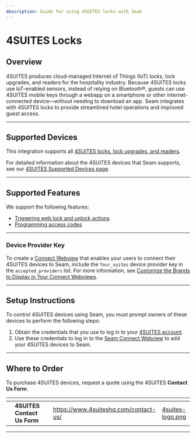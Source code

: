 ```yaml
---
description: Guide for using 4SUITES locks with Seam
---
```


# 4SUITES Locks

## Overview

4SUITES produces cloud-managed Internet of Things (IoT) locks, lock upgrades, and readers for the hospitality industry. Because 4SUITES locks use IoT-enabled sensors, instead of relying on Bluetooth®, guests can use 4SUITES mobile keys through a webapp on a smartphone or other internet-connected device—without needing to download an app. Seam integrates with 4SUITES locks to provide streamlined hotel operations and improved guest access.

***

## Supported Devices

This integration supports all [4SUITES locks, lock upgrades, and readers](https://www.4suiteshq.com/products/).

For detailed information about the 4SUITES devices that Seam supports, see our [4SUITES Supported Devices page](https://www.seam.co/manufacturers/4suites).

***

## Supported Features

We support the following features:

* [Triggering web lock and unlock actions](../../products/smart-locks/lock-and-unlock.md)
* [Programming access codes](../../products/smart-locks/access-codes/)

***

### Device Provider Key

To create a [Connect Webview](../../core-concepts/connect-webviews/) that enables your users to connect their 4SUITES devices to Seam, include the `four_suites` device provider key in the `accepted_providers` list. For more information, see [Customize the Brands to Display in Your Connect Webviews](../../core-concepts/connect-webviews/customizing-connect-webviews.md#customize-the-brands-to-display-in-your-connect-webviews).

***

## Setup Instructions

To control 4SUITES devices using Seam, you must prompt owners of these devices to perform the following steps:

1. Obtain the credentials that you use to log in to your [4SUITES account](https://app.4suites.nl/auth/login).
2. Use these credentials to log in to the [Seam Connect Webview](../../core-concepts/connect-webviews/) to add your 4SUITES devices to Seam.

***

## Where to Order

To purchase 4SUITES devices, request a quote using the 4SUITES **Contact Us Form**.

<table data-view="cards"><thead><tr><th></th><th></th><th></th><th data-hidden data-card-target data-type="content-ref"></th><th data-hidden data-card-cover data-type="files"></th></tr></thead><tbody><tr><td></td><td><strong>4SUITES Contact Us Form</strong></td><td></td><td><a href="https://www.4suiteshq.com/contact-us/">https://www.4suiteshq.com/contact-us/</a></td><td><a href="../../.gitbook/assets/4suites-logo.png">4suites-logo.png</a></td></tr></tbody></table>

***
